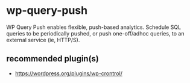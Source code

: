 # wp-query-push

WP Query Push enables flexible, push-based analytics. Schedule SQL queries to be periodically pushed, or push one-off/adhoc queries, to an external service (ie, HTTP/S).

## recommended plugin(s)

- https://wordpress.org/plugins/wp-crontrol/
